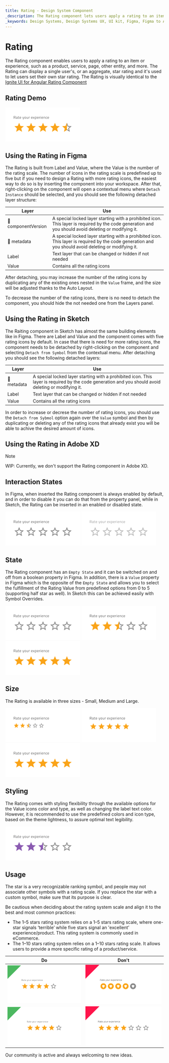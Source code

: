 ```yaml
---
title: Rating - Design System Component
_description: The Rating component lets users apply a rating to an item or experience, such as an image, a forum post, an item for sale in a marketplace, and more.
_keywords: Design Systems, Design Systems UX, UI kit, Figma, Figma to Angular, Export code from Figma, Figma to HTML, Figma UI kits, Sketch, Ignite UI for Angular, Sketch to Angular, Angular, Angular Design System, Export code from Sketch, Design Kits for Angular, Sketch HTML, Sketch to HTML, Sketch UI kits
---
```


# Rating

The Rating component enables users to apply a rating to an item or experience, such as a product, service, page, other entity, and more. The Rating can display a single user's, or an aggregate, star rating and it's used to let users set their own star rating. The Rating is visually identical to the [Ignite UI for Angular Rating Component](https://www.infragistics.com/products/ignite-ui-angular/angular/components/rating)

## Rating Demo

<img class="responsive-img" src="../images/rating_demo.png" srcset="../images/rating_demo@2x.png 2x" />

## Using the Rating in Figma

The Rating is built from Label and Value, where the Value is the number of the rating scale. The number of icons in the rating scale is predefined up to five but if you need to design a Rating with more rating icons, the easiest way to do so is by inserting the component into your workspace. After that, right-clicking on the component will open a contextual menu where `Detach Instance` should be selected, and you should see the following detached layer structure:

| Layer                        | Use                                                                                                                                                  |
| ---------------------------- | ---------------------------------------------------------------------------------------------------------------------------------------------------- |
| 🚫 componentVersion | A special locked layer starting with a prohibited icon. This layer is required by the code generation and you should avoid deleting or modifying it. |
| 🚫 metadata         | A special locked layer starting with a prohibited icon. This layer is required by the code generation and you should avoid deleting or modifying it. |
| Label              | Text layer that can be changed or hidden if not needed                                                                                                              |
| Value              | Contains all the rating icons                                                                                                                 |

After detaching, you may increase the number of the rating icons by duplicating any of the existing ones nested in the `Value` frame, and the size will be adjusted thanks to the Auto Layout.

To decrease the number of the rating icons, there is no need to detach the component, you should hide the not needed one from the Layers panel.

## Using the Rating in Sketch

The Raiting component in Sketch has almost the same building elements like in Figma. There are Label and Value and the component comes with five rating icons by default. In case that there is need for more rating icons, the component needs to be detached by right-clicking on the component and selecting `Detach from Symbol` from the contextual menu. After detaching you should see the following detached layers:

| Layer                        | Use                                                                                                                                                  |
| ---------------------------- | ---------------------------------------------------------------------------------------------------------------------------------------------------- |
| 🚫 metadata        | A special locked layer starting with a prohibited icon. This layer is required by the code generation and you should avoid deleting or modifying it.  |
| Label              | Text layer that can be changed or hidden if not needed                                                                                                                                                      |
| Value              | Contains all the rating icons                                                                                                                         |

In order to increase or decrese the number of rating icons, you should use the `Detach from Sybmol` option again over the `Value` symbol and then by duplicating or deleting any of the rating icons that already exist you will be able to achive the desired amount of icons.

## Using the Rating in Adobe XD

> [!NOTE]
> WIP: Currently, we don't support the Rating component in Adobe XD.

## Interaction States

In Figma, when inserted the Rating component is always enabled by default, and in order to disable it you can do that from the property panel, while in Sketch, the Rating can be inserted in an enabled or disabled state.

<img class="responsive-img" src="../images/rating_enabled_empty-state.png" srcset="../images/rating_enabled_empty-state@2x.png 2x" />
<img class="responsive-img" src="../images/rating_disabled_empty-state.png" srcset="../images/rating_disabled_empty-state@2x.png 2x" />

## State

The Rating component has an `Empty State` and it can be switched on and off from a boolean property in Figma. In addition, there is a `Value` property in Figma which is the opposite of the `Empty State` and allows you to select the fulfillment of the Rating Value from predefined options from 0 to 5 (supporting half star as well). In Sketch this can be achieved easily with Symbol Overrides.

<img class="responsive-img" src="../images/rating_enabled_empty-state.png" srcset="../images/rating_enabled_empty-state@2x.png 2x" />
<img class="responsive-img" src="../images/rating_value2.5.png" srcset="../images/rating_value2.5@2x.png 2x" />
<img class="responsive-img" src="../images/rating_value5.png" srcset="../images/rating_value5@2x.png 2x" />

## Size

The Rating is available in three sizes - Small, Medium and Large.

<img class="responsive-img" src="../images/rating_small.png" srcset="../images/rating_small@2x.png 2x" />
<img class="responsive-img" src="../images/rating_medium.png" srcset="../images/rating_medium@2x.png 2x" />
<img class="responsive-img" src="../images/rating_large.png" srcset="../images/rating_large@2x.png 2x" />

## Styling

The Rating comes with styling flexibility through the available options for the Value icons color and type, as well as changing the label text color. However, it is recommended to use the predefined colors and icon type, based on the theme lightness, to assure optimal text legibility.

<img class="responsive-img" src="../images/rating_styling.png" srcset="../images/rating_styling@2x.png 2x" />

## Usage

The star is a very recognizable ranking symbol, and people may not associate other symbols with a rating scale. If you replace the star with a custom symbol, make sure that its purpose is clear. 

Be cautious when deciding about the rating system scale and align it to the best and most common practices:
- The 1–5 stars rating system relies on a 1–5 stars rating scale, where one-star signals ‘terrible’ while five stars signal an 'excellent’ experience/product. This rating system is commonly used in eCommerce.
- The 1–10 stars rating system relies on a 1–10 stars rating scale. It allows users to provide a more specific rating of a product/service.

| Do                                                                           | Don't                                                                            |
| ---------------------------------------------------------------------------- | -------------------------------------------------------------------------------- |
| <img class="responsive-img" src="../images/rating_do1.png" srcset="../images/rating_do1@2x.png 2x" /> | <img class="responsive-img" src="../images/rating_dont1.png" srcset="../images/rating_dont1@2x.png 2x" /> |
| <img class="responsive-img" src="../images/rating_do2.png" srcset="../images/rating_do2@2x.png 2x" /> | <img class="responsive-img" src="../images/rating_dont2.png" srcset="../images/rating_dont2@2x.png 2x" /> |

Our community is active and always welcoming to new ideas.